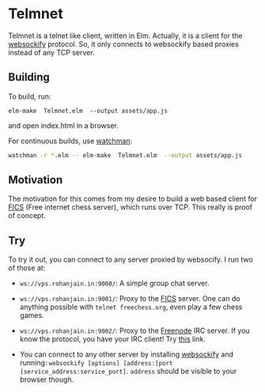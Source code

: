 # Telmnet

Telmnet is a telnet like client, written in Elm. Actually, it is a client for
the [websockify][] protocol. So, it only connects to websockify based proxies
instead of any TCP server.

## Building

To build, run:

```
elm-make  Telmnet.elm  --output assets/app.js
```

and open index.html in a browser.

For continuous builds, use [watchman][]:

```bash
watchman -r *.elm -- elm-make  Telmnet.elm  --output assets/app.js
```

## Motivation

The motivation for this comes from my desire to build a web based client for
[FICS][] (Free internet chess server), which runs over TCP. This really is proof
of concept.

## Try

To try it out, you can connect to any server proxied by websocify. I run two of
those at:

 - `ws://vps.rohanjain.in:9000/`: A simple group chat server.

 - `ws://vps.rohanjain.in:9001/`: Proxy to the [FICS][] server. One can do
   anything possible with `telnet freechess.org`, even play a few chess games.

 - `ws://vps.rohanjain.in:9002/`: Proxy to the [Freenode][] IRC server. If you
   know the protocol, you have your IRC client! Try [this][irc-over-telnet]
   link.

 - You can connect to any other server by installing [websockify][] and running:
   `websockify [options] [address:]port [service_address:service_port]`.
   `address` should be visible to your browser though.

[websockify]: https://github.com/kanaka/websockify
[watchman]: https://github.com/crodjer/watchman
[FICS]: http://freechess.org/
[Freenode]: http://freenode.net/
[irc-over-telnet]: https://shellfish.io/tutorial/3/how-to-navigate-a-telnet-irc-session/
